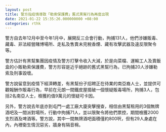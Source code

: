 ```yaml
---
layout: post
title: 警方指疫情導致「勒索保護費」舊式黑幫行為再度出現
date: 2021-01-22 15:35:26.000000000 +08:00
categories: rthk
---
```


警方自去年12月中至今年1月中，展開反三合會行動，拘捕131人，他們涉嫌販毒、藏毒、非法經營賭博場所、走私及售賣未完稅香煙、藏有攻擊武器及違反限聚令等。

警方估計有黑幫集團因疫情及警方打擊令收入大減，於是向菜檔、運輸工人及賣飯盒的小販勒索保護費，警方形容是近乎絕跡的舊式黑幫行為，已拘捕20人涉嫌勒索及刑事毀壞。

警方說留意到疫情下經濟轉差，有黑幫份子招聘正在待業的南亞裔人士，並提供可觀報酬作販毒行為，早前在元朗一間鐵皮屋搗破一個懷疑販毒場所，拘捕3人，包括2名南亞人士，檢獲約值9萬元的懷疑可卡因。

另外，警方說去年底亦到屯門一處工廠大廈突擊搜查，相信由黑幫租用的3個無牌酒吧及一間派對場所，行動中拘捕71人，並以限聚令將他們票控，期間檢獲2000支烈酒及啤酒等。警方說，其中一間無牌酒吧面積僅約800呎，但有29人身處在內，內裡衛生情況惡劣，牆身有隔音棉。
